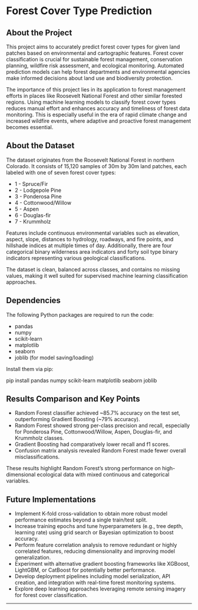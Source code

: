 # Forest Cover Type Prediction   

## About the Project    
This project aims to accurately predict forest cover types for given land patches based on environmental and cartographic features. Forest cover classification is crucial for sustainable forest management, conservation planning, wildfire risk assessment, and ecological monitoring. Automated prediction models can help forest departments and environmental agencies make informed decisions about land use and biodiversity protection.   

The importance of this project lies in its application to forest management efforts in places like Roosevelt National Forest and other similar forested regions. Using machine learning models to classify forest cover types reduces manual effort and enhances accuracy and timeliness of forest data monitoring. This is especially useful in the era of rapid climate change and increased wildfire events, where adaptive and proactive forest management becomes essential.    

## About the Dataset   
The dataset originates from the Roosevelt National Forest in northern Colorado. It consists of 15,120 samples of 30m by 30m land patches, each labeled with one of seven forest cover types:    

- 1 - Spruce/Fir   
- 2 - Lodgepole Pine   
- 3 - Ponderosa Pine   
- 4 - Cottonwood/Willow     
- 5 - Aspen   
- 6 - Douglas-fir   
- 7 - Krummholz   

Features include continuous environmental variables such as elevation, aspect, slope, distances to hydrology, roadways, and fire points, and hillshade indices at multiple times of day. Additionally, there are four categorical binary wilderness area indicators and forty soil type binary indicators representing various geological classifications.    

The dataset is clean, balanced across classes, and contains no missing values, making it well suited for supervised machine learning classification approaches.    

## Dependencies    
The following Python packages are required to run the code:   

- pandas   
- numpy   
- scikit-learn   
- matplotlib   
- seaborn   
- joblib (for model saving/loading)   

Install them via pip:   

pip install pandas numpy scikit-learn matplotlib seaborn joblib     

## Results Comparison and Key Points   
- Random Forest classifier achieved ~85.7% accuracy on the test set, outperforming Gradient Boosting (~79% accuracy).   
- Random Forest showed strong per-class precision and recall, especially for Ponderosa Pine, Cottonwood/Willow, Aspen, Douglas-fir, and Krummholz classes.   
- Gradient Boosting had comparatively lower recall and f1 scores.   
- Confusion matrix analysis revealed Random Forest made fewer overall misclassifications.   

These results highlight Random Forest’s strong performance on high-dimensional ecological data with mixed continuous and categorical variables.   

## Future Implementations   
- Implement K-fold cross-validation to obtain more robust model performance estimates beyond a single train/test split.    
- Increase training epochs and tune hyperparameters (e.g., tree depth, learning rate) using grid search or Bayesian optimization to boost accuracy.   
- Perform feature correlation analysis to remove redundant or highly correlated features, reducing dimensionality and improving model generalization.   
- Experiment with alternative gradient boosting frameworks like XGBoost, LightGBM, or CatBoost for potentially better performance.   
- Develop deployment pipelines including model serialization, API creation, and integration with real-time forest monitoring systems.   
- Explore deep learning approaches leveraging remote sensing imagery for forest cover classification.   

---

